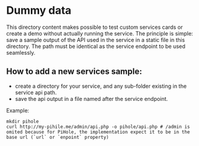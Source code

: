 # Dummy data

This directory content makes possible to test custom services cards or create a demo without actually running the service. 
The principle is simple: save a sample output of the API used in the service in a static file in this directory. The path must be identical as the service endpoint to be used seamlessly.

## How to add a new services sample: 

- create a directory for your service, and any sub-folder existing in the service api path. 
- save the api output in a file named after the service endpoint.

Example:
```
mkdir pihole
curl http://my-pihile.me/admin/api.php -o pihole/api.php # /admin is omited because for PiHole, the implementation expect it to be in the base url (`url` or `enpoint` property)
```